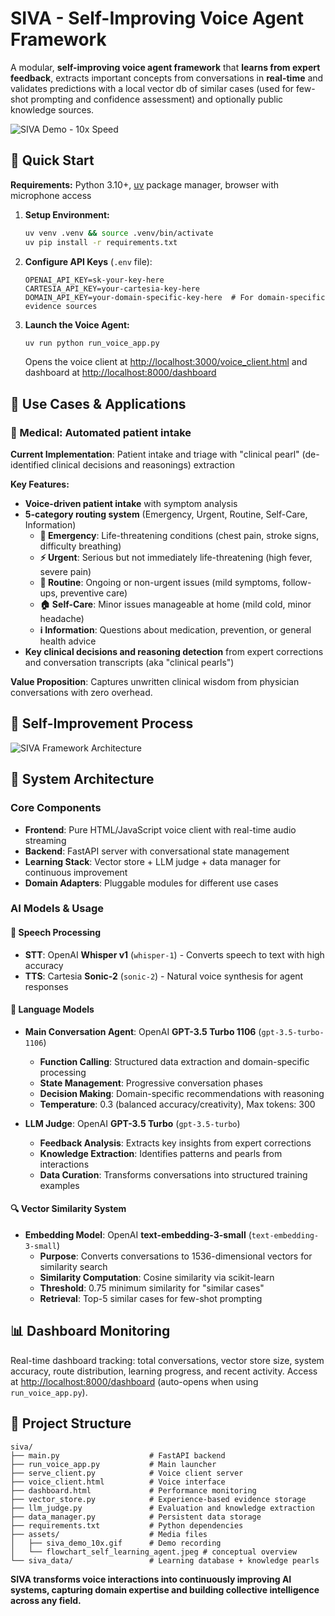 # SIVA - Self-Improving Voice Agent Framework

A modular, **self-improving voice agent framework** that **learns from expert feedback**, extracts important concepts from conversations in **real-time** and validates predictions with a local vector db of similar cases (used for few-shot prompting and confidence assessment) and optionally public knowledge sources.

![SIVA Demo - 10x Speed](assets/siva_demo_10x.gif)

## 🚀 Quick Start

**Requirements:** Python 3.10+, [uv](https://docs.astral.sh/uv/) package manager, browser with microphone access

1. **Setup Environment:**
   ```bash
   uv venv .venv && source .venv/bin/activate
   uv pip install -r requirements.txt
   ```

2. **Configure API Keys** (`.env` file):
   ```
   OPENAI_API_KEY=sk-your-key-here
   CARTESIA_API_KEY=your-cartesia-key-here
   DOMAIN_API_KEY=your-domain-specific-key-here  # For domain-specific evidence sources
   ```

3. **Launch the Voice Agent:**
   ```bash
   uv run python run_voice_app.py
   ```
   Opens the voice client at [http://localhost:3000/voice_client.html](http://localhost:3000/voice_client.html) and dashboard at [http://localhost:8000/dashboard](http://localhost:8000/dashboard) 



## 🎯 Use Cases & Applications

### 🏥 Medical: Automated patient intake 
**Current Implementation**: Patient intake and triage with "clinical pearl" (de-identified clinical decisions and reasonings) extraction

**Key Features:**
- **Voice-driven patient intake** with symptom analysis
- **5-category routing system** (Emergency, Urgent, Routine, Self-Care, Information)
  - **🚨 Emergency**: Life-threatening conditions (chest pain, stroke signs, difficulty breathing)
  - **⚡ Urgent**: Serious but not immediately life-threatening (high fever, severe pain)
  - **📅 Routine**: Ongoing or non-urgent issues (mild symptoms, follow-ups, preventive care)
  - **🏠 Self-Care**: Minor issues manageable at home (mild cold, minor headache)
  - **ℹ️ Information**: Questions about medication, prevention, or general health advice
- **Key clinical decisions and reasoning detection** from expert corrections and conversation transcripts (aka "clinical pearls")

**Value Proposition**: Captures unwritten clinical wisdom from physician conversations with zero overhead.

## 🔄 Self-Improvement Process

![SIVA Framework Architecture](assets/flowchart_self_learning_agent.jpeg)

## 🔧 System Architecture

### Core Components
- **Frontend**: Pure HTML/JavaScript voice client with real-time audio streaming
- **Backend**: FastAPI server with conversational state management
- **Learning Stack**: Vector store + LLM judge + data manager for continuous improvement
- **Domain Adapters**: Pluggable modules for different use cases

### AI Models & Usage

#### **🎤 Speech Processing**
- **STT**: OpenAI **Whisper v1** (`whisper-1`) - Converts speech to text with high accuracy
- **TTS**: Cartesia **Sonic-2** (`sonic-2`) - Natural voice synthesis for agent responses

#### **🧠 Language Models**
- **Main Conversation Agent**: OpenAI **GPT-3.5 Turbo 1106** (`gpt-3.5-turbo-1106`)
  - **Function Calling**: Structured data extraction and domain-specific processing
  - **State Management**: Progressive conversation phases
  - **Decision Making**: Domain-specific recommendations with reasoning
  - **Temperature**: 0.3 (balanced accuracy/creativity), Max tokens: 300

- **LLM Judge**: OpenAI **GPT-3.5 Turbo** (`gpt-3.5-turbo`)
  - **Feedback Analysis**: Extracts key insights from expert corrections
  - **Knowledge Extraction**: Identifies patterns and pearls from interactions
  - **Data Curation**: Transforms conversations into structured training examples

#### **🔍 Vector Similarity System**
- **Embedding Model**: OpenAI **text-embedding-3-small** (`text-embedding-3-small`)
  - **Purpose**: Converts conversations to 1536-dimensional vectors for similarity search
  - **Similarity Computation**: Cosine similarity via scikit-learn
  - **Threshold**: 0.75 minimum similarity for "similar cases"
  - **Retrieval**: Top-5 similar cases for few-shot prompting

## 📊 Dashboard Monitoring

Real-time dashboard tracking: total conversations, vector store size, system accuracy, route distribution, learning progress, and recent activity. Access at [http://localhost:8000/dashboard](http://localhost:8000/dashboard) (auto-opens when using `run_voice_app.py`).


## 📁 Project Structure

```
siva/
├── main.py                    # FastAPI backend
├── run_voice_app.py           # Main launcher
├── serve_client.py            # Voice client server
├── voice_client.html          # Voice interface
├── dashboard.html             # Performance monitoring
├── vector_store.py            # Experience-based evidence storage
├── llm_judge.py               # Evaluation and knowledge extraction
├── data_manager.py            # Persistent data storage
├── requirements.txt           # Python dependencies
├── assets/                    # Media files
│   ├── siva_demo_10x.gif      # Demo recording
│   └── flowchart_self_learning_agent.jpeg # conceptual overview 
└── siva_data/                 # Learning database + knowledge pearls
```










**SIVA transforms voice interactions into continuously improving AI systems, capturing domain expertise and building collective intelligence across any field.**
